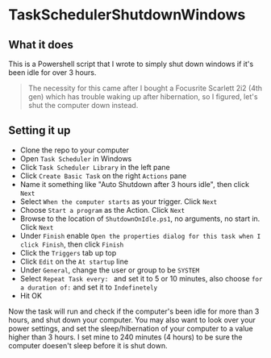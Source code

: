 # TaskSchedulerShutdownWindows

## What it does
This is a Powershell script that I wrote to simply shut down windows if it's been idle for over 3 hours. 

> The necessity for this came after I bought a Focusrite Scarlett 2i2 (4th gen) which has trouble waking up after hibernation, so I figured, let's shut the computer down instead. 

## Setting it up
- Clone the repo to your computer
- Open `Task Scheduler` in Windows
- Click `Task Scheduler Library` in the left pane
- Click `Create Basic Task` on the right `Actions` pane
- Name it something like "Auto Shutdown after 3 hours idle", then click `Next`
- Select `When the computer starts` as your trigger. Click `Next`
- Choose `Start a program` as the Action. Click `Next`
- Browse to the location of `ShutdownOnIdle.ps1`, no arguments, no start in. Click `Next`
- Under `Finish` enable `Open the properties dialog for this task when I click Finish`, then click `Finish`
- Click the `Triggers` tab up top
- Click `Edit` on the `At startup` line
- Under `General`, change the user or group to be `SYSTEM`
- Select `Repeat Task every: ` and set it to 5 or 10 minutes, also choose `for a duration of:` and set it to `Indefinetely`
- Hit OK

Now the task will run and check if the computer's been idle for more than 3 hours, and shut down your computer. You may also want to look over your power settings, and set the sleep/hibernation of your computer to a value higher than 3 hours. I set mine to 240 minutes (4 hours) to be sure the computer doesen't sleep before it is shut down. 


